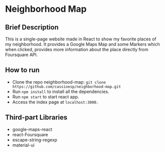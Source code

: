 # Neighborhood Map

## Brief Description
 This is a single-page website made in React to show my favorite places of my neighborhood. It provides a Google Maps Map and some Markers which when clicked, provides more information about the place directly from Foursquare API.

## How to run
- Clone the repo neighborhood-map:
``git clone https://github.com/cassioesp/neighborhood-map.git``
- Run ``npm install`` to install all the dependencies.
- Run ``npm start`` to start react app.
- Access the index page at ``localhost:3000.``

## Third-part Libraries
- google-maps-react
- react-Foursquare
- escape-string-regexp
- material-ui
